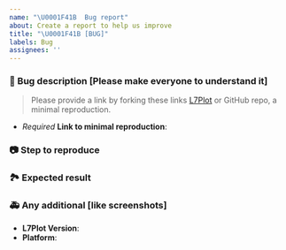 ```yaml
---
name: "\U0001F41B  Bug report"
about: Create a report to help us improve
title: "\U0001F41B [BUG]"
labels: Bug
assignees: ''
---
```


<!-- Describe your bugs below ^_^ -->

### 🐛 Bug description [Please make everyone to understand it]

> Please provide a link by forking these links [L7Plot](https://codesandbox.io/s/l7plot-issue-template-ckpvq?file=/src/index.ts) or GitHub repo, a minimal reproduction.

- _Required_ **Link to minimal reproduction**:

### 📷 Step to reproduce

### 🏞 Expected result

### 🚑 Any additional [like screenshots]

- **L7Plot Version**:
- **Platform**:
